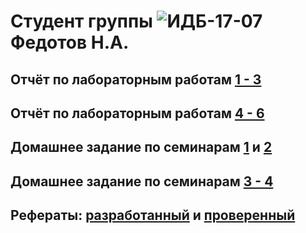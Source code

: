 # Студент группы ![ИДБ-17-07](https://github.com/stankin/design-part-1/wiki/list-idb-17-07) Федотов Н.А.

## Отчёт по лабораторным работам [1 - 3](https://github.com/FedNickS/fedotov.github.io/wiki/%D0%9B%D0%B0%D0%B1%D0%BE%D1%80%D0%B0%D1%82%D0%BE%D1%80%D0%BD%D1%8B%D0%B5-%D1%80%D0%B0%D0%B1%D0%BE%D1%82%D1%8B-%E2%84%961-3)

## Отчёт по лабораторным работам [4 - 6]()

## Домашнее задание по семинарам [1](https://github.com/stankin/design-part-1/wiki/sem1#%D0%91%D0%BE%D1%80%D0%BE%D0%B7%D0%B4%D0%B8%D0%BD-%D0%9D%D0%B8%D0%BA%D0%B8%D1%82%D0%B0-%D0%A4%D0%B5%D0%B4%D0%BE%D1%82%D0%BE%D0%B2-%D0%9D%D0%B8%D0%BA%D0%BE%D0%BB%D0%B0%D0%B9-%D0%A0%D1%83%D0%B4%D0%B5%D0%BD%D0%BA%D0%BE-%D0%90%D0%BD%D1%82%D0%BE%D0%BD) и [2](https://github.com/stankin/design-part-1/wiki/sem2#%D0%91%D0%BE%D1%80%D0%BE%D0%B7%D0%B4%D0%B8%D0%BD-%D0%9D%D0%B8%D0%BA%D0%B8%D1%82%D0%B0-%D0%A0%D1%83%D0%B4%D0%B5%D0%BD%D0%BA%D0%BE-%D0%90%D0%BD%D1%82%D0%BE%D0%BD-%D0%A4%D0%B5%D0%B4%D0%BE%D1%82%D0%BE%D0%B2-%D0%9D%D0%B8%D0%BA%D0%BE%D0%BB%D0%B0%D0%B9)

## Домашнее задание по семинарам [3 - 4](https://github.com/FedNickS/fedotov.github.io/wiki/%D0%A1%D0%B5%D0%BC%D0%B8%D0%BD%D0%B0%D1%80%D1%8B-3-4)

## Рефераты: [разработанный](https://github.com/stankin/design-part-1/wiki/exam06-4) и [проверенный]()

